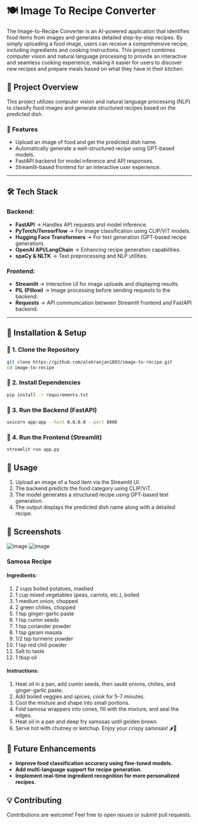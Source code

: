 # 🍽️ Image To Recipe Converter  

The Image-to-Recipe Converter is an AI-powered application that identifies food items from images and generates detailed step-by-step recipes. By simply uploading a food image, users can receive a comprehensive recipe, including ingredients and cooking instructions. This project combines computer vision and natural language processing to provide an interactive and seamless cooking experience, making it easier for users to discover new recipes and prepare meals based on what they have in their kitchen.

## 🚀 Project Overview  
This project utilizes computer vision and natural language processing (NLP) to classify food images and generate structured recipes based on the predicted dish.  

### 🔹 Features  
- Upload an image of food and get the predicted dish name.  
- Automatically generate a well-structured recipe using GPT-based models.  
- FastAPI backend for model inference and API responses.  
- Streamlit-based frontend for an interactive user experience.  

---

## 🛠️ Tech Stack  
### Backend:  
- **FastAPI** → Handles API requests and model inference.  
- **PyTorch/TensorFlow** → For image classification using CLIP/ViT models.  
- **Hugging Face Transformers** → For text generation (GPT-based recipe generation).  
- **OpenAI API/LangChain** → Enhancing recipe generation capabilities.  
- **spaCy & NLTK** → Text preprocessing and NLP utilities.  

### Frontend:  
- **Streamlit** → Interactive UI for image uploads and displaying results.  
- **PIL (Pillow)** → Image processing before sending requests to the backend.  
- **Requests** → API communication between Streamlit frontend and FastAPI backend.  

---

## 📌 Installation & Setup  

### 🔹 1. Clone the Repository  
```bash
git clone https://github.com/alokranjan1803/image-to-recipe.git
cd image-to-recipe
```
### 🔹 2. Install Dependencies
```bash
pip install -r requirements.txt
```
### 🔹 3. Run the Backend (FastAPI)
```bash
uvicorn app:app --host 0.0.0.0 --port 8000
```
### 🔹 4. Run the Frontend (Streamlit)
```bash
streamlit run app.py
```

## 📌 Usage
1. Upload an image of a food item via the Streamlit UI.
2. The backend predicts the food category using CLIP/ViT.
3. The model generates a structured recipe using GPT-based text generation.
4. The output displays the predicted dish name along with a detailed recipe.

## 📸 Screenshots
![image](https://github.com/user-attachments/assets/395f6cd7-c996-41fb-b5cc-bb7aa55fda4f)
![image](https://github.com/user-attachments/assets/f9fde9dc-ef71-4637-848a-9e05e405e43c)
### Samosa Recipe
#### Ingredients:
1. 2 cups boiled potatoes, mashed
2. 1 cup mixed vegetables (peas, carrots, etc.), boiled
3. 1 medium onion, chopped
4. 2 green chilies, chopped
5. 1 tsp ginger-garlic paste
6. 1 tsp cumin seeds
7. 1 tsp coriander powder
8. 1 tsp garam masala
9. 1/2 tsp turmeric powder
10. 1 tsp red chili powder
11. Salt to taste
12. 1 tbsp oil

#### Instructions:
1. Heat oil in a pan, add cumin seeds, then sauté onions, chilies, and ginger-garlic paste.
2. Add boiled veggies and spices; cook for 5-7 minutes.
3. Cool the mixture and shape into small portions.
4. Fold samosa wrappers into cones, fill with the mixture, and seal the edges.
5. Heat oil in a pan and deep fry samosas until golden brown.
6. Serve hot with chutney or ketchup. Enjoy your crispy samosas! 🌶️🥔

## 📖 Future Enhancements
- **Improve food classification accuracy using fine-tuned models.**
- **Add multi-language support for recipe generation.**
- **Implement real-time ingredient recognition for more personalized recipes.**

## 💡 Contributing
Contributions are welcome! Feel free to open issues or submit pull requests.



